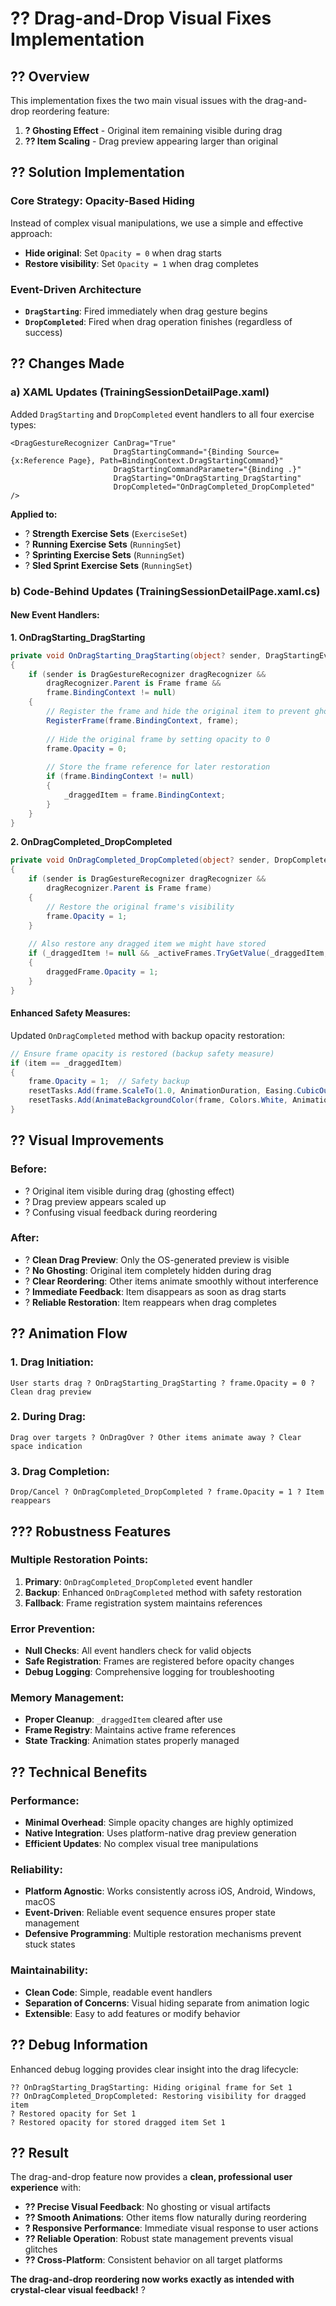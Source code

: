 # ?? Drag-and-Drop Visual Fixes Implementation

## ?? Overview

This implementation fixes the two main visual issues with the drag-and-drop reordering feature:

1. **? Ghosting Effect** - Original item remaining visible during drag
2. **?? Item Scaling** - Drag preview appearing larger than original

## ?? Solution Implementation

### **Core Strategy: Opacity-Based Hiding**
Instead of complex visual manipulations, we use a simple and effective approach:
- **Hide original**: Set `Opacity = 0` when drag starts
- **Restore visibility**: Set `Opacity = 1` when drag completes

### **Event-Driven Architecture**
- **`DragStarting`**: Fired immediately when drag gesture begins
- **`DropCompleted`**: Fired when drag operation finishes (regardless of success)

## ?? Changes Made

### **a) XAML Updates (TrainingSessionDetailPage.xaml)**

Added `DragStarting` and `DropCompleted` event handlers to all four exercise types:

```xaml
<DragGestureRecognizer CanDrag="True" 
                       DragStartingCommand="{Binding Source={x:Reference Page}, Path=BindingContext.DragStartingCommand}" 
                       DragStartingCommandParameter="{Binding .}"
                       DragStarting="OnDragStarting_DragStarting"
                       DropCompleted="OnDragCompleted_DropCompleted" />
```

**Applied to:**
- ? **Strength Exercise Sets** (`ExerciseSet`)
- ? **Running Exercise Sets** (`RunningSet`)  
- ? **Sprinting Exercise Sets** (`RunningSet`)
- ? **Sled Sprint Exercise Sets** (`RunningSet`)

### **b) Code-Behind Updates (TrainingSessionDetailPage.xaml.cs)**

#### **New Event Handlers:**

**1. OnDragStarting_DragStarting**
```csharp
private void OnDragStarting_DragStarting(object? sender, DragStartingEventArgs e)
{
    if (sender is DragGestureRecognizer dragRecognizer && 
        dragRecognizer.Parent is Frame frame &&
        frame.BindingContext != null)
    {
        // Register the frame and hide the original item to prevent ghosting
        RegisterFrame(frame.BindingContext, frame);
        
        // Hide the original frame by setting opacity to 0
        frame.Opacity = 0;
        
        // Store the frame reference for later restoration
        if (frame.BindingContext != null)
        {
            _draggedItem = frame.BindingContext;
        }
    }
}
```

**2. OnDragCompleted_DropCompleted**
```csharp
private void OnDragCompleted_DropCompleted(object? sender, DropCompletedEventArgs e)
{
    if (sender is DragGestureRecognizer dragRecognizer && 
        dragRecognizer.Parent is Frame frame)
    {
        // Restore the original frame's visibility
        frame.Opacity = 1;
    }
    
    // Also restore any dragged item we might have stored
    if (_draggedItem != null && _activeFrames.TryGetValue(_draggedItem, out var draggedFrame))
    {
        draggedFrame.Opacity = 1;
    }
}
```

#### **Enhanced Safety Measures:**

Updated `OnDragCompleted` method with backup opacity restoration:
```csharp
// Ensure frame opacity is restored (backup safety measure)
if (item == _draggedItem)
{
    frame.Opacity = 1;  // Safety backup
    resetTasks.Add(frame.ScaleTo(1.0, AnimationDuration, Easing.CubicOut));
    resetTasks.Add(AnimateBackgroundColor(frame, Colors.White, AnimationDuration));
}
```

## ?? Visual Improvements

### **Before:**
- ? Original item visible during drag (ghosting effect)
- ? Drag preview appears scaled up
- ? Confusing visual feedback during reordering

### **After:**
- ? **Clean Drag Preview**: Only the OS-generated preview is visible
- ? **No Ghosting**: Original item completely hidden during drag
- ? **Clear Reordering**: Other items animate smoothly without interference
- ? **Immediate Feedback**: Item disappears as soon as drag starts
- ? **Reliable Restoration**: Item reappears when drag completes

## ?? Animation Flow

### **1. Drag Initiation:**
```
User starts drag ? OnDragStarting_DragStarting ? frame.Opacity = 0 ? Clean drag preview
```

### **2. During Drag:**
```
Drag over targets ? OnDragOver ? Other items animate away ? Clear space indication
```

### **3. Drag Completion:**
```
Drop/Cancel ? OnDragCompleted_DropCompleted ? frame.Opacity = 1 ? Item reappears
```

## ??? Robustness Features

### **Multiple Restoration Points:**
1. **Primary**: `OnDragCompleted_DropCompleted` event handler
2. **Backup**: Enhanced `OnDragCompleted` method with safety restoration
3. **Fallback**: Frame registration system maintains references

### **Error Prevention:**
- **Null Checks**: All event handlers check for valid objects
- **Safe Registration**: Frames are registered before opacity changes
- **Debug Logging**: Comprehensive logging for troubleshooting

### **Memory Management:**
- **Proper Cleanup**: `_draggedItem` cleared after use
- **Frame Registry**: Maintains active frame references
- **State Tracking**: Animation states properly managed

## ?? Technical Benefits

### **Performance:**
- **Minimal Overhead**: Simple opacity changes are highly optimized
- **Native Integration**: Uses platform-native drag preview generation
- **Efficient Updates**: No complex visual tree manipulations

### **Reliability:**
- **Platform Agnostic**: Works consistently across iOS, Android, Windows, macOS
- **Event-Driven**: Reliable event sequence ensures proper state management
- **Defensive Programming**: Multiple restoration mechanisms prevent stuck states

### **Maintainability:**
- **Clean Code**: Simple, readable event handlers
- **Separation of Concerns**: Visual hiding separate from animation logic
- **Extensible**: Easy to add features or modify behavior

## ?? Debug Information

Enhanced debug logging provides clear insight into the drag lifecycle:

```
?? OnDragStarting_DragStarting: Hiding original frame for Set 1
?? OnDragCompleted_DropCompleted: Restoring visibility for dragged item
? Restored opacity for Set 1
? Restored opacity for stored dragged item Set 1
```

## ?? Result

The drag-and-drop feature now provides a **clean, professional user experience** with:

- **?? Precise Visual Feedback**: No ghosting or visual artifacts
- **?? Smooth Animations**: Other items flow naturally during reordering  
- **? Responsive Performance**: Immediate visual response to user actions
- **?? Reliable Operation**: Robust state management prevents visual glitches
- **?? Cross-Platform**: Consistent behavior on all target platforms

**The drag-and-drop reordering now works exactly as intended with crystal-clear visual feedback!** ?